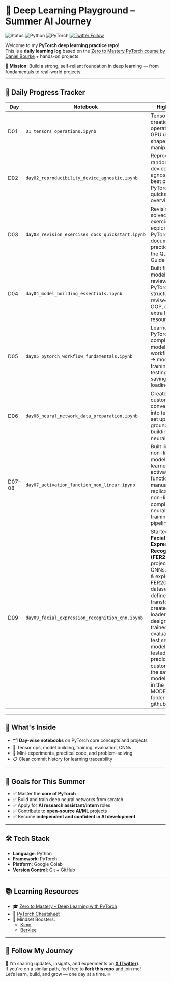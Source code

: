 # 🧠 Deep Learning Playground – Summer AI Journey

![Status](https://img.shields.io/badge/status-active-brightgreen)
![Python](https://img.shields.io/badge/python-3.10-blue)
![PyTorch](https://img.shields.io/badge/framework-pytorch-EE4C2C)
[![Twitter Follow](https://img.shields.io/twitter/follow/ImDT29?style=social)](https://x.com/ImDT29)

Welcome to my **PyTorch deep learning practice repo**!  
This is a **daily learning log** based on the [Zero to Mastery PyTorch course by Daniel Bourke](https://www.youtube.com/watch?v=ypd3aH6dY9s) + hands-on projects.

🎯 **Mission**: Build a strong, self-reliant foundation in deep learning — from fundamentals to real-world projects.

---

## 📅 Daily Progress Tracker

| Day   | Notebook                                           | Highlights                                                                                                                      |
|-------|----------------------------------------------------|----------------------------------------------------------------------------------------------------------------------------------|
| D01   | `D1_tensors_operations.ipynb`                      | Tensor basics, creation, operations, GPU usage, shape manipulation                                                              |
| D02   | `day02_reproducibility_device_agnostic.ipynb`      | Reproducibility, random seeds, device-agnostic code, best practices, PyTorch docs, quickstart overview                          |
| D03   | `day03_revision_exercises_docs_quickstart.ipynb`   | Revision, solved exercises, explored PyTorch documentation, practiced with the Quickstart Guide                                 |
| D04   | `day04_model_building_essentials.ipynb`            | Built first model, reviewed PyTorch model structure, revised Python OOP, explored extra learning resources                      |
| D05   | `day05_pytorch_workflow_fundamentals.ipynb`        | Learned PyTorch’s complete model training workflow: data → model → training → testing → saving & loading                        |
| D06   | `day06_neural_network_data_preparation.ipynb`      | Created custom data, converted it into tensors, set up groundwork for building a neural network                                 |
| D07–08| `day07_activation_function_non_linear.ipynb`       | Built linear & non-linear models, learned about activation functions, manually replicated non-linearity, completed full neural network training pipeline |
| D09   | `day09_facial_expression_recognition_cnn.ipynb`    | Started a **Facial Expression Recognition (FER2013)** project using CNNs: loaded & explored FER2013 dataset, defined transforms, created data loaders, designed & trained CNN, evaluated on test set, saved model, and tested predictions on custom images the saved model is there in the MODELS/ folder in the github |

---

## 📘 What's Inside

- 🗂️ **Day-wise notebooks** on PyTorch core concepts and projects  
- 🔢 Tensor ops, model building, training, evaluation, CNNs  
- 🧪 Mini-experiments, practical code, and problem-solving  
- 📋 Clear commit history for learning traceability  

---

## 🎯 Goals for This Summer

- ✅ Master the **core of PyTorch**
- ✅ Build and train deep neural networks from scratch
- ✅ Apply for **AI research assistant/intern** roles
- ✅ Contribute to **open-source AI/ML** projects
- ✅ Become **independent and confident in AI development**

---

## 🛠️ Tech Stack

- **Language**: Python  
- **Framework**: PyTorch  
- **Platform**: Google Colab  
- **Version Control**: Git + GitHub  

---

## 📚 Learning Resources

- 🎓 [Zero to Mastery – Deep Learning with PyTorch](https://www.youtube.com/watch?v=ypd3aH6dY9s)  
- 🧾 [PyTorch Cheatsheet](https://www.learnpytorch.io)  
- 🧠 Mindset Boosters:  
  - [Kimo](https://sive.rs/kimo)  
  - [Berklee](https://sive.rs/berklee)

---

## 🚀 Follow My Journey

📌 I'm sharing updates, insights, and experiments on [**X (Twitter)**](https://x.com/ImDT29).  
If you're on a similar path, feel free to **fork this repo** and join me!  
Let’s learn, build, and grow — one day at a time. 🔥
